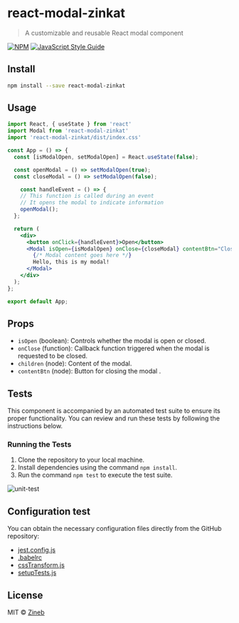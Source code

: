 # react-modal-zinkat

> A customizable and reusable React modal component

[![NPM](https://img.shields.io/npm/v/react-modal-zinkat.svg)](https://www.npmjs.com/package/react-modal-zinkat) [![JavaScript Style Guide](https://img.shields.io/badge/code_style-standard-brightgreen.svg)](https://standardjs.com)

## Install

```bash
npm install --save react-modal-zinkat
```

## Usage

```jsx
import React, { useState } from 'react'
import Modal from 'react-modal-zinkat'
import 'react-modal-zinkat/dist/index.css'

const App = () => {
  const [isModalOpen, setModalOpen] = React.useState(false);

  const openModal = () => setModalOpen(true);
  const closeModal = () => setModalOpen(false);

    const handleEvent = () => {
    // This function is called during an event
    // It opens the modal to indicate information
    openModal();
  };

  return (
    <div>
      <button onClick={handleEvent}>Open</button>
      <Modal isOpen={isModalOpen} onClose={closeModal} contentBtn="Close">
        {/* Modal content goes here */}
        Hello, this is my modal!
      </Modal>
    </div>
  );
};

export default App;
```
## Props

- `isOpen` (boolean): Controls whether the modal is open or closed.
- `onClose` (function): Callback function triggered when the modal is requested to be closed.
- `children` (node): Content of the modal.
- `contentBtn` (node): Button for closing the modal .

## Tests

This component is accompanied by an automated test suite to ensure its proper functionality. You can review and run these tests by following the instructions below.

### Running the Tests

1. Clone the repository to your local machine.
2. Install dependencies using the command `npm install`.
3. Run the command `npm test` to execute the test suite.

![unit-test](image.png)

## Configuration test

You can obtain the necessary configuration files directly from the GitHub repository:

- [jest.config.js](https://github.com/zinkat/react-modal-zinkat2/blob/master/jest.config.js)
- [.babelrc](https://github.com/zinkat/react-modal-zinkat2/blob/master/.babelrc)
- [cssTransform.js](https://github.com/zinkat/react-modal-zinkat2/blob/master/cssTransform.js)
- [setupTests.js](https://github.com/zinkat/react-modal-zinkat2/blob/master/setupTests.js)


## License

MIT © [Zineb](https://github.com/zinkat/react-modal-zinkat2)
